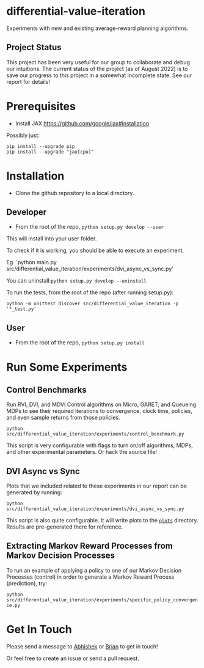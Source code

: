 # differential-value-iteration

Experiments with new and existing average-reward planning algorithms.

## Project Status

This project has been very useful for our group to collaborate and debug our
intuitions. The current status of the project (as of August 2022) is to save our
progress to this project in a somewhat incomplete state. See our report for
details!

# Prerequisites

- Install JAX https://github.com/google/jax#installation

Possibly just:

```
pip install --upgrade pip
pip install --upgrade "jax[cpu]"
```

# Installation

- Clone the github repository to a local directory.

## Developer

- From the root of the repo, `python setup.py develop --user`

This will install into your user folder.

To check if it is working, you should be able to execute an experiment.

Eg. `python main.py
src/differential_value_iteration/experiments/dvi_async_vs_sync.py'

You can uninstall:`python setup.py develop --uninstall`

To run the tests, from the root of the repo (after running setup.py):

`python -m unittest discover src/differential_value_iteration -p '*_test.py'`

## User

- From the root of the repo, `python setup.py install`

# Run Some Experiments

## Control Benchmarks

Run RVI, DVI, and MDVI Control algorithms on Micro, GARET, and Queueing MDPs to
see their required iterations to convergence, clock time, policies, and even
sample returns from those policies.

`python src/differential_value_iteration/experiments/control_benchmark.py`

This script is very configurable with flags to turn on/off algorithms, MDPs, and
other experimental parameters. Or hack the source file!

## DVI Async vs Sync

Plots that we included related to these experiments in our report can be
generated by running:

`python src/differential_value_iteration/experiments/dvi_async_vs_sync.py`

This script is also quite configurable. It will write plots to
the  [`plots`](./plots) directory. Results are pre-generated there for
reference.

## Extracting Markov Reward Processes from Markov Decision Processes

To run an example of applying a policy to one of our Markov Decision Processes
(control) in order to generate a Markov Reward Process (prediction), try:

`python src/differential_value_iteration/experiments/specific_policy_convergence.py`

# Get In Touch

Please send a message to [Abhishek](github.com/abhisheknaik96)
or [Brian](github.com/btanner) to get in touch!

Or feel free to create an issue or send a pull request.
